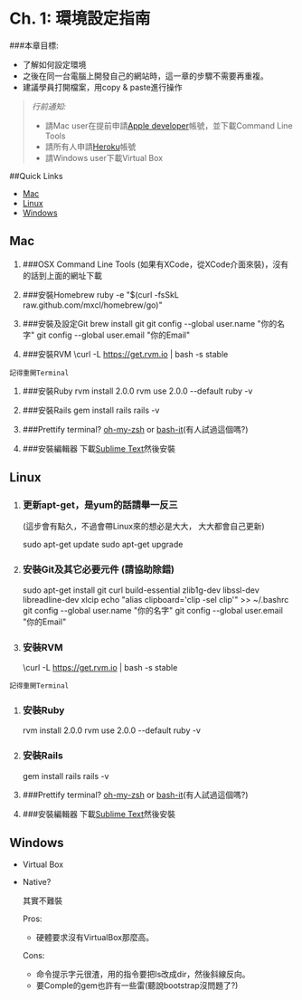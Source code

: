 # Ch. 1: 環境設定指南

###本章目標:

* 了解如何設定環境
* 之後在同一台電腦上開發自己的網站時，這一章的步驟不需要再重複。
* 建議學員打開檔案，用copy & paste進行操作

>  *行前通知:*
>
>  * 請Mac user在提前申請[Apple developer](https://developer.apple.com/downloads/index.action)帳號，並下載Command Line Tools
>  * 請所有人申請[Heroku]()帳號
>  * 請Windows user下載Virtual Box

##Quick Links
* [Mac](https://github.com/railsgirls-taiwan/workshop_guide/blob/master/01_env_setup.md#mac)
* [Linux](https://github.com/railsgirls-taiwan/workshop_guide/blob/master/01_env_setup.md#linux)
* [Windows](https://github.com/railsgirls-taiwan/workshop_guide/blob/master/01_env_setup.md#windows)

## Mac

  1. ###OSX Command Line Tools
    (如果有XCode，從XCode介面來裝)，沒有的話到上面的網址下載

  1. ###安裝Homebrew
        ruby -e "$(curl -fsSkL raw.github.com/mxcl/homebrew/go)"

  1. ###安裝及設定Git
        brew install git
        git config --global user.name "你的名字"
        git config --global user.email "你的Email"

  1. ###安裝RVM
        \curl -L https://get.rvm.io | bash -s stable

    記得重開Terminal

  1. ###安裝Ruby
        rvm install 2.0.0
        rvm use 2.0.0 --default
        ruby -v

  1. ###安裝Rails
        gem install rails
        rails -v

  1. ###Prettify terminal?
    [oh-my-zsh](https://github.com/robbyrussell/oh-my-zsh) or [bash-it](https://github.com/revans/bash-it)(有人試過這個嗎?)

  1. ###安裝編輯器
     下載[Sublime Text](http://www.sublimetext.com/)然後安裝

## Linux

  1. ### 更新apt-get，是yum的話請舉一反三
     (這步會有點久，不過會帶Linux來的想必是大大， 大大都會自己更新)

        sudo apt-get update
        sudo apt-get upgrade

  1. ### 安裝Git及其它必要元件 (請協助除錯)
        sudo apt-get install git curl build-essential zlib1g-dev libssl-dev libreadline-dev xlcip
        echo "alias clipboard='clip -sel clip'" >> ~/.bashrc
        git config --global user.name "你的名字"
        git config --global user.email "你的Email"

  1. ### 安裝RVM
        \curl -L https://get.rvm.io | bash -s stable

    記得重開Terminal

  1. ### 安裝Ruby
        rvm install 2.0.0
        rvm use 2.0.0 --default
        ruby -v

  1. ### 安裝Rails
        gem install rails
        rails -v

  1. ###Prettify terminal?
    [oh-my-zsh](https://github.com/robbyrussell/oh-my-zsh) or [bash-it](https://github.com/revans/bash-it)(有人試過這個嗎?)

  1. ###安裝編輯器
     下載[Sublime Text](http://www.sublimetext.com/)然後安裝


## Windows

* Virtual Box

* Native?

    其實不難裝

    Pros:

    * 硬體要求沒有VirtualBox那麼高。

    Cons:

    * 命令提示字元很渣，用的指令要把ls改成dir，然後斜線反向。
    * 要Comple的gem也許有一些雷(聽說bootstrap沒問題了?)
